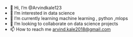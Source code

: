 - 👋 Hi, I’m @Arvindkale123
- 👀 I’m interested in data science
- 🌱 I’m currently learning machine learning , python ,mlops
- 💞️ I’m looking to collaborate on data science projects
- 📫 How to reach me arvind.kale2018@gmail.com

<!---
Arvindkale123/Arvindkale123 is a ✨ special ✨ repository because its `README.md` (this file) appears on your GitHub profile.
You can click the Preview link to take a look at your changes.
--->
